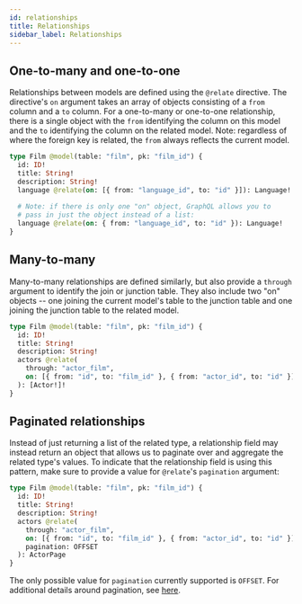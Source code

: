 ```yaml
---
id: relationships
title: Relationships
sidebar_label: Relationships
---
```


## One-to-many and one-to-one

Relationships between models are defined using the `@relate` directive. The directive's `on` argument takes an array of objects consisting of a `from` column and a `to` column. For a one-to-many or one-to-one relationship, there is a single object with the `from` identifying the column on this model and the `to` identifying the column on the related model. Note: regardless of where the foreign key is related, the `from` always reflects the current model.

```graphql
type Film @model(table: "film", pk: "film_id") {
  id: ID!
  title: String!
  description: String!
  language @relate(on: [{ from: "language_id", to: "id" }]): Language!
  
  # Note: if there is only one "on" object, GraphQL allows you to
  # pass in just the object instead of a list:
  language @relate(on: { from: "language_id", to: "id" }): Language!
}
```

## Many-to-many

Many-to-many relationships are defined similarly, but also provide a `through` argument to identify the join or junction table. They also include two "on" objects -- one joining the current model's table to the junction table and one joining the junction table to the related model.

```graphql
type Film @model(table: "film", pk: "film_id") {
  id: ID!
  title: String!
  description: String!
  actors @relate(
    through: "actor_film",
    on: [{ from: "id", to: "film_id" }, { from: "actor_id", to: "id" }]
  ): [Actor!]!
}
```

## Paginated relationships

Instead of just returning a list of the related type, a relationship field may instead return an object that allows us to paginate over and aggregate the related type's values. To indicate that the relationship field is using this pattern, make sure to provide a value for `@relate`'s `pagination` argument:

```graphql
type Film @model(table: "film", pk: "film_id") {
  id: ID!
  title: String!
  description: String!
  actors @relate(
    through: "actor_film",
    on: [{ from: "id", to: "film_id" }, { from: "actor_id", to: "id" }]
    pagination: OFFSET
  ): ActorPage
}
```

The only possible value for `pagination` currently supported is `OFFSET`. For additional details around pagination, see [here](pagination).